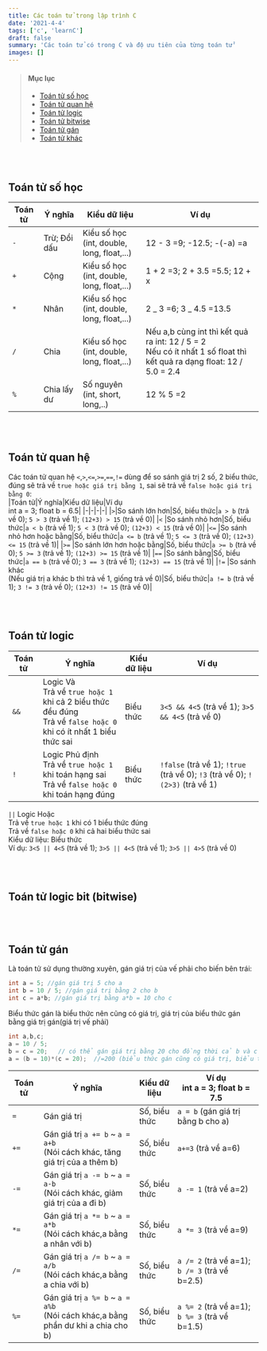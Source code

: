 ```yaml
---
title: Các toán tử trong lập trình C
date: '2021-4-4'
tags: ['c', 'learnC']
draft: false
summary: 'Các toán tử có trong C và độ ưu tiên của từng toán tử'
images: []
---
```


> #### Mục lục
>
> - [Toán tử số học](#s1)<br/>
> - [Toán tử quan hệ](#s2)<br/>
> - [Toán tử logic](#s3)<br/>
> - [Toán tử bitwise](#s4)<br/>
> - [Toán tử gán](#s5)<br/>
> - [Toán tử khác](#s6)<br/>

<br id="s1"></br>

## Toán tử số học

| Toán tử | Ý nghĩa      | Kiểu dữ liệu                                     | Ví dụ                                                                                                                   |
| ------- | ------------ | ------------------------------------------------ | ----------------------------------------------------------------------------------------------------------------------- |
| `-`     | Trừ; Đổi dấu | Kiểu số học <br/> (int, double, long, float,...) | 12 - 3 =9; -12.5; -(-a) =a                                                                                              |
| `+`     | Cộng         | Kiểu số học <br/> (int, double, long, float,...) | 1 + 2 =3; 2 + 3.5 =5.5; 12 + x                                                                                          |
| `*`     | Nhân         | Kiểu số học <br/> (int, double, long, float,...) | 2 _ 3 =6; 3 _ 4.5 =13.5                                                                                                 |
| `/`     | Chia         | Kiểu số học <br/> (int, double, long, float,...) | Nếu a,b cùng int thì kết quả ra int: 12 / 5 = 2<br/>Nếu có ít nhất 1 số float thì kết quả ra dạng float: 12 / 5.0 = 2.4 |
| `%`     | Chia lấy dư  | Số nguyên<br/>(int, short, long,..)              | 12 % 5 =2                                                                                                               |

<br id="s2"></br>

## Toán tử quan hệ

Các toán tử quan hệ `<`,`>`,`<=`,`>=`,`==`,`!=` dùng để so sánh giá trị 2 số, 2 biểu thức, đúng sẽ trả về `true hoặc giá trị bằng 1`, sai sẽ trả về `false hoặc giá trị bằng 0`:<br/>
|Toán tử|Ý nghĩa|Kiểu dữ liệu|Ví dụ<br/>int a = 3; float b = 6.5|
|-|-|-|-|
|`>`|So sánh lớn hơn|Số, biểu thức|`a > b` (trả về 0); `5 > 3` (trả về 1); `(12+3) > 15` (trả về 0)|
|`<` |So sánh nhỏ hơn|Số, biểu thức|`a < b` (trả về 1); `5 < 3` (trả về 0); `(12+3) < 15` (trả về 0)|
|`<=` |So sánh nhỏ hơn hoặc bằng|Số, biểu thức|`a <= b` (trả về 1); `5 <= 3` (trả về 0); `(12+3) <= 15` (trả về 1)|
|`>=` |So sánh lớn hơn hoặc bằng|Số, biểu thức|`a >= b` (trả về 0); `5 >= 3` (trả về 1); `(12+3) >= 15` (trả về 1)|
|`==` |So sánh bằng|Số, biểu thức|`a == b` (trả về 0); `3 == 3` (trả về 1); `(12+3) == 15` (trả về 1)|
|`!=` |So sánh khác<br/>(Nếu giá trị a khác b thì trả về 1, giống trả về 0)|Số, biểu thức|`a != b` (trả về 1); `3 != 3` (trả về 0); `(12+3) != 15` (trả về 0)|

<br id="s3"></br>

## Toán tử logic

| Toán tử | Ý nghĩa                                                                                                                | Kiểu dữ liệu | Ví dụ                                                                         |
| ------- | ---------------------------------------------------------------------------------------------------------------------- | ------------ | ----------------------------------------------------------------------------- |
| `&&`    | Logic Và<br/>Trả về `true hoặc 1` khi cả 2 biểu thức đều đúng<br/>Trả về `false hoặc 0` khi có ít nhất 1 biểu thức sai | Biểu thức    | `3<5 && 4<5` (trả về 1); `3>5 && 4<5` (trả về 0)                              |
| `!`     | Logic Phủ định<br/>Trả về `true hoặc 1` khi toán hạng sai<br/>Trả về `false hoặc 0` khi toán hạng đúng                 | Biểu thức    | `!false` (trả về 1); `!true` (trả về 0); `!3` (trả về 0); `!(2>3)` (trả về 1) |

`||` Logic Hoặc<br/>Trả về `true hoặc 1` khi có 1 biểu thức đúng<br/>Trả về `false hoặc 0` khi cả hai biểu thức sai<br/> Kiểu dữ liệu: Biểu thức<br/>Ví dụ: `3<5 || 4<5` (trả về 1); `3>5 || 4<5` (trả về 1); `3>5 || 4>5` (trả về 0)

<br id="s4"></br>

## Toán tử logic bit (bitwise)

<br id="s5"></br>

## Toán tử gán

Là toán tử sử dụng thường xuyên, gán giá trị của vế phải cho biến bên trái:

```c
int a = 5; //gán giá trị 5 cho a
int b = 10 / 5; //gán giá trị bằng 2 cho b
int c = a*b; //gán giá trị bằng a*b = 10 cho c
```

Biểu thức gán là biểu thức nên cũng có giá trị, giá trị của biểu thức gán bằng giá trị gán(giá trị vế phải)

```c
int a,b,c;
a = 10 / 5;
b = c = 20;   // có thể gán giá trị bằng 20 cho đồng thời cả b và c
a = (b = 10)*(c = 20);  //=200 (biểu thức gán cũng có giá trị, biểu thức gán 10 cho b có giá trị bằng 10, biểu thức gán 20 cho c có giá trị bằng 20)
```

| Toán tử | Ý nghĩa                                                                               | Kiểu dữ liệu  | Ví dụ<br/>int a = 3; float b = 7.5             |
| ------- | ------------------------------------------------------------------------------------- | ------------- | ---------------------------------------------- |
| `=`     | Gán giá trị                                                                           | Số, biểu thức | `a = b` (gán giá trị bằng b cho a)             |
| `+=`    | Gán giá trị `a += b` ~ `a = a+b` <br/>(Nói cách khác, tăng giá trị của a thêm b)      | Số, biểu thức | `a+=3` (trả về a=6)                            |
| `-=`    | Gán giá trị `a -= b` ~ `a = a-b` <br/>(Nói cách khác, giảm giá trị của a đi b)        | Số, biểu thức | `a -= 1` (trả về a=2)                          |
| `*=`    | Gán giá trị `a *= b` ~ `a = a*b` <br/>(Nói cách khác,a bằng a nhân với b)             | Số, biểu thức | `a *= 3` (trả về a=9)                          |
| `/=`    | Gán giá trị `a /= b` ~ `a = a/b` <br/>(Nói cách khác,a bằng a chia với b)             | Số, biểu thức | `a /= 2` (trả về a=1); `b /= 3` (trả về b=2.5) |
| `%=`    | Gán giá trị `a %= b` ~ `a = a%b` <br/>(Nói cách khác,a bằng phần dư khi a chia cho b) | Số, biểu thức | `a %= 2` (trả về a=1); `b %= 3` (trả về b=1.5) |

<br id="s6"></br>

##
